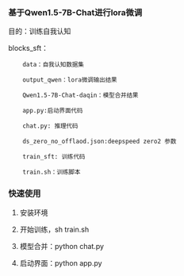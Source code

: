 ### 基于Qwen1.5-7B-Chat进行lora微调
目的：训练自我认知

blocks_sft：
```
    data：自我认知数据集
    
    output_qwen：lora微调输出结果
    
    Qwen1.5-7B-Chat-daqin：模型合并结果
    
    app.py:启动界面代码
    
    chat.py: 推理代码
    
    ds_zero_no_offlaod.json:deepspeed zero2 参数
    
    train_sft: 训练代码
    
    train.sh：训练脚本
``` 
### 快速使用
1. 安装环境

2. 开始训练，sh train.sh

3. 模型合并：python chat.py

4. 启动界面：python app.py

